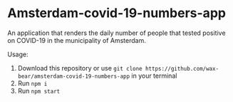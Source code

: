 # Amsterdam-covid-19-numbers-app

An application that renders the daily number of people that tested positive on COVID-19 in the municipality of Amsterdam.

Usage:

1. Download this repository or use `git clone https://github.com/wax-bear/amsterdam-covid-19-numbers-app` in your terminal
2. Run `npm i`
3. Run `npm start`
